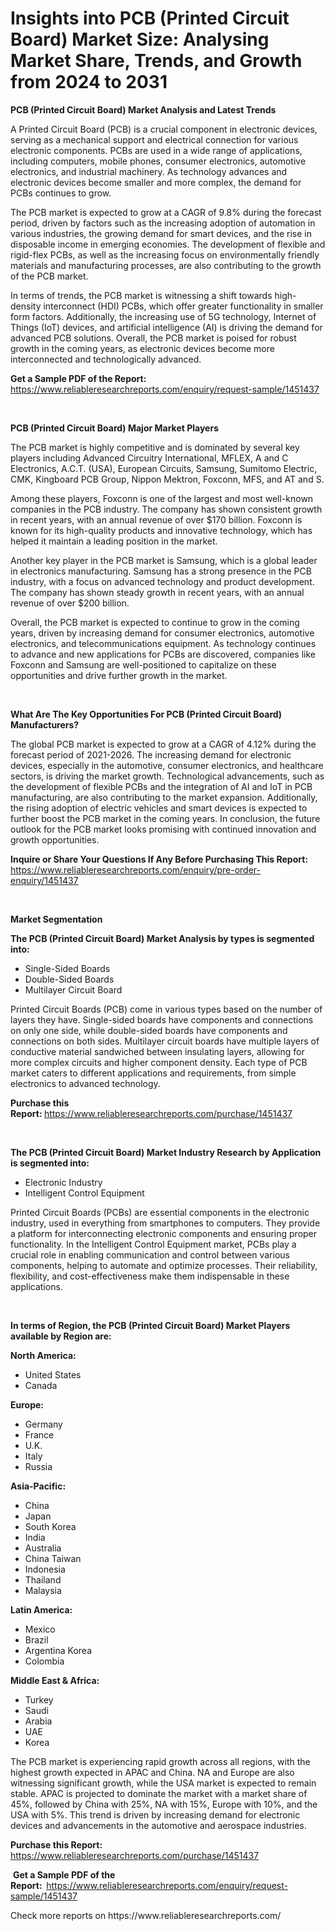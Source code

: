 <p><h1>Insights into PCB (Printed Circuit Board) Market Size: Analysing Market Share, Trends, and Growth from 2024 to 2031</h1></p><p><strong>PCB (Printed Circuit Board) Market Analysis and Latest Trends</strong></p>
<p><p>A Printed Circuit Board (PCB) is a crucial component in electronic devices, serving as a mechanical support and electrical connection for various electronic components. PCBs are used in a wide range of applications, including computers, mobile phones, consumer electronics, automotive electronics, and industrial machinery. As technology advances and electronic devices become smaller and more complex, the demand for PCBs continues to grow.</p><p>The PCB market is expected to grow at a CAGR of 9.8% during the forecast period, driven by factors such as the increasing adoption of automation in various industries, the growing demand for smart devices, and the rise in disposable income in emerging economies. The development of flexible and rigid-flex PCBs, as well as the increasing focus on environmentally friendly materials and manufacturing processes, are also contributing to the growth of the PCB market.</p><p>In terms of trends, the PCB market is witnessing a shift towards high-density interconnect (HDI) PCBs, which offer greater functionality in smaller form factors. Additionally, the increasing use of 5G technology, Internet of Things (IoT) devices, and artificial intelligence (AI) is driving the demand for advanced PCB solutions. Overall, the PCB market is poised for robust growth in the coming years, as electronic devices become more interconnected and technologically advanced.</p></p>
<p><strong>Get a Sample PDF of the Report:&nbsp;</strong> <a href="https://www.reliableresearchreports.com/enquiry/request-sample/1451437">https://www.reliableresearchreports.com/enquiry/request-sample/1451437</a></p>
<p>&nbsp;</p>
<p><strong>PCB (Printed Circuit Board) Major Market Players</strong></p>
<p><p>The PCB market is highly competitive and is dominated by several key players including Advanced Circuitry International, MFLEX, A and C Electronics, A.C.T. (USA), European Circuits, Samsung, Sumitomo Electric, CMK, Kingboard PCB Group, Nippon Mektron, Foxconn, MFS, and AT and S.</p><p>Among these players, Foxconn is one of the largest and most well-known companies in the PCB industry. The company has shown consistent growth in recent years, with an annual revenue of over $170 billion. Foxconn is known for its high-quality products and innovative technology, which has helped it maintain a leading position in the market.</p><p>Another key player in the PCB market is Samsung, which is a global leader in electronics manufacturing. Samsung has a strong presence in the PCB industry, with a focus on advanced technology and product development. The company has shown steady growth in recent years, with an annual revenue of over $200 billion.</p><p>Overall, the PCB market is expected to continue to grow in the coming years, driven by increasing demand for consumer electronics, automotive electronics, and telecommunications equipment. As technology continues to advance and new applications for PCBs are discovered, companies like Foxconn and Samsung are well-positioned to capitalize on these opportunities and drive further growth in the market.</p></p>
<p>&nbsp;</p>
<p><strong>What Are The Key Opportunities For PCB (Printed Circuit Board) Manufacturers?</strong></p>
<p><p>The global PCB market is expected to grow at a CAGR of 4.12% during the forecast period of 2021-2026. The increasing demand for electronic devices, especially in the automotive, consumer electronics, and healthcare sectors, is driving the market growth. Technological advancements, such as the development of flexible PCBs and the integration of AI and IoT in PCB manufacturing, are also contributing to the market expansion. Additionally, the rising adoption of electric vehicles and smart devices is expected to further boost the PCB market in the coming years. In conclusion, the future outlook for the PCB market looks promising with continued innovation and growth opportunities.</p></p>
<p><strong>Inquire or Share Your Questions If Any Before Purchasing This Report:</strong> <a href="https://www.reliableresearchreports.com/enquiry/pre-order-enquiry/1451437">https://www.reliableresearchreports.com/enquiry/pre-order-enquiry/1451437</a></p>
<p>&nbsp;</p>
<p><strong>Market Segmentation</strong></p>
<p><strong>The PCB (Printed Circuit Board) Market Analysis by types is segmented into:</strong></p>
<p><ul><li>Single-Sided Boards</li><li>Double-Sided Boards</li><li>Multilayer Circuit Board</li></ul></p>
<p><p>Printed Circuit Boards (PCB) come in various types based on the number of layers they have. Single-sided boards have components and connections on only one side, while double-sided boards have components and connections on both sides. Multilayer circuit boards have multiple layers of conductive material sandwiched between insulating layers, allowing for more complex circuits and higher component density. Each type of PCB market caters to different applications and requirements, from simple electronics to advanced technology.</p></p>
<p><strong>Purchase this Report:&nbsp;</strong><a href="https://www.reliableresearchreports.com/purchase/1451437">https://www.reliableresearchreports.com/purchase/1451437</a></p>
<p>&nbsp;</p>
<p><strong>The PCB (Printed Circuit Board) Market Industry Research by Application is segmented into:</strong></p>
<p><ul><li>Electronic Industry</li><li>Intelligent Control Equipment</li></ul></p>
<p><p>Printed Circuit Boards (PCBs) are essential components in the electronic industry, used in everything from smartphones to computers. They provide a platform for interconnecting electronic components and ensuring proper functionality. In the Intelligent Control Equipment market, PCBs play a crucial role in enabling communication and control between various components, helping to automate and optimize processes. Their reliability, flexibility, and cost-effectiveness make them indispensable in these applications.</p></p>
<p>&nbsp;</p>
<p><strong>In terms of Region, the PCB (Printed Circuit Board) Market Players available by Region are:</strong></p>
<p>
    <p> <strong> North America: </strong>
        <ul>
            <li>United States</li>
            <li>Canada</li>
        </ul>
        </p> 
    <p> <strong> Europe: </strong>
        <ul>
            <li>Germany</li>
            <li>France</li>
            <li>U.K.</li>
            <li>Italy</li>
            <li>Russia</li>
        </ul>
        </p> 
    <p> <strong> Asia-Pacific: </strong>
        <ul>
            <li>China</li>
            <li>Japan</li>
            <li>South Korea</li>
            <li>India</li>
            <li>Australia</li>
            <li>China Taiwan</li>
            <li>Indonesia</li>
            <li>Thailand</li>
            <li>Malaysia</li>
        </ul>
        </p> 
    <p> <strong> Latin America: </strong>
        <ul>
            <li>Mexico</li>
            <li>Brazil</li>
            <li>Argentina Korea</li>
            <li>Colombia</li>
        </ul>
        </p> 
    <p> <strong> Middle East & Africa: </strong>
        <ul>
            <li>Turkey</li>
            <li>Saudi</li>
            <li>Arabia</li>
            <li>UAE</li>
            <li>Korea</li>
        </ul>
    </p>
    </p>
<p><p>The PCB market is experiencing rapid growth across all regions, with the highest growth expected in APAC and China. NA and Europe are also witnessing significant growth, while the USA market is expected to remain stable. APAC is projected to dominate the market with a market share of 45%, followed by China with 25%, NA with 15%, Europe with 10%, and the USA with 5%. This trend is driven by increasing demand for electronic devices and advancements in the automotive and aerospace industries.</p></p>
<p><strong>Purchase this Report: </strong><a href="https://www.reliableresearchreports.com/purchase/1451437">https://www.reliableresearchreports.com/purchase/1451437</a></p>
<p>&nbsp;<strong>Get a Sample PDF of the Report:&nbsp;&nbsp;</strong><a href="https://www.reliableresearchreports.com/enquiry/request-sample/1451437">https://www.reliableresearchreports.com/enquiry/request-sample/1451437</a></p>
<p><strong></strong></p>
<p>Check more reports on https://www.reliableresearchreports.com/</p>